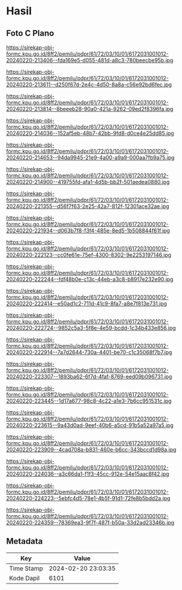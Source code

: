 # Hasil

## Foto C Plano

https://sirekap-obj-formc.kpu.go.id/8ff2/pemilu/pdpr/61/72/03/10/01/6172031001012-20240220-213406--fda169e5-d055-481d-a8c3-780beecbe95b.jpg

https://sirekap-obj-formc.kpu.go.id/8ff2/pemilu/pdpr/61/72/03/10/01/6172031001012-20240220-213611--d250f67d-2e4c-4d50-8a8a-c56e92bd6fec.jpg

https://sirekap-obj-formc.kpu.go.id/8ff2/pemilu/pdpr/61/72/03/10/01/6172031001012-20240220-213814--8beeeb28-90a0-421a-9262-09ed2f8396fa.jpg

https://sirekap-obj-formc.kpu.go.id/8ff2/pemilu/pdpr/61/72/03/10/01/6172031001012-20240220-214036--152af5eb-48b7-42bb-9fd8-d0ce4e25dd85.jpg

https://sirekap-obj-formc.kpu.go.id/8ff2/pemilu/pdpr/61/72/03/10/01/6172031001012-20240220-214653--94da9945-21e9-4a00-a9a9-000aa7fb9a75.jpg

https://sirekap-obj-formc.kpu.go.id/8ff2/pemilu/pdpr/61/72/03/10/01/6172031001012-20240220-214900--419755fd-afa1-4d5b-bb2f-501aedea0880.jpg

https://sirekap-obj-formc.kpu.go.id/8ff2/pemilu/pdpr/61/72/03/10/01/6172031001012-20240220-221355--d56f7f63-2e25-42a7-812f-12301ace32ae.jpg

https://sirekap-obj-formc.kpu.go.id/8ff2/pemilu/pdpr/61/72/03/10/01/6172031001012-20240220-221934--d063b7f8-f3f4-485e-8ed5-1b508844f61f.jpg

https://sirekap-obj-formc.kpu.go.id/8ff2/pemilu/pdpr/61/72/03/10/01/6172031001012-20240220-222123--cc0fe61e-75ef-4300-8302-9e2253197146.jpg

https://sirekap-obj-formc.kpu.go.id/8ff2/pemilu/pdpr/61/72/03/10/01/6172031001012-20240220-222244--fdf48b0e-c13c-44eb-a3c8-b8917e232e90.jpg

https://sirekap-obj-formc.kpu.go.id/8ff2/pemilu/pdpr/61/72/03/10/01/6172031001012-20240220-222414--e50ad1c2-711d-41c9-8fa7-a8e7f813e731.jpg

https://sirekap-obj-formc.kpu.go.id/8ff2/pemilu/pdpr/61/72/03/10/01/6172031001012-20240220-222724--9852c5a3-5f8e-4e59-bcdd-1c34b433e856.jpg

https://sirekap-obj-formc.kpu.go.id/8ff2/pemilu/pdpr/61/72/03/10/01/6172031001012-20240220-222914--7a7d2644-730a-4401-be70-c1c35068f7b7.jpg

https://sirekap-obj-formc.kpu.go.id/8ff2/pemilu/pdpr/61/72/03/10/01/6172031001012-20240220-223307--1893ba62-6f7d-4faf-8769-eed09b096731.jpg

https://sirekap-obj-formc.kpu.go.id/8ff2/pemilu/pdpr/61/72/03/10/01/6172031001012-20240220-223445--1d17a677-98c8-4c22-a1e3-7b6cc951531c.jpg

https://sirekap-obj-formc.kpu.go.id/8ff2/pemilu/pdpr/61/72/03/10/01/6172031001012-20240220-223615--9a43d0ad-9eef-40b6-a5cd-91b5a52a97a5.jpg

https://sirekap-obj-formc.kpu.go.id/8ff2/pemilu/pdpr/61/72/03/10/01/6172031001012-20240220-223909--4cad708a-b831-460e-b6cc-343bccd1d98a.jpg

https://sirekap-obj-formc.kpu.go.id/8ff2/pemilu/pdpr/61/72/03/10/01/6172031001012-20240220-224036--a3c66da1-f1f3-45cc-912e-54e15aac8f42.jpg

https://sirekap-obj-formc.kpu.go.id/8ff2/pemilu/pdpr/61/72/03/10/01/6172031001012-20240220-224223--5ebfc4d5-78e1-4b5f-91d1-72fe8b5bdd2a.jpg

https://sirekap-obj-formc.kpu.go.id/8ff2/pemilu/pdpr/61/72/03/10/01/6172031001012-20240220-224359--78369ea3-9f7f-487f-b50a-33d2ad23346b.jpg


## Metadata

| Key        | Value               |
| ---------- | ------------------- |
| Time Stamp | 2024-02-20 23:03:35 |
| Kode Dapil | 6101                |



